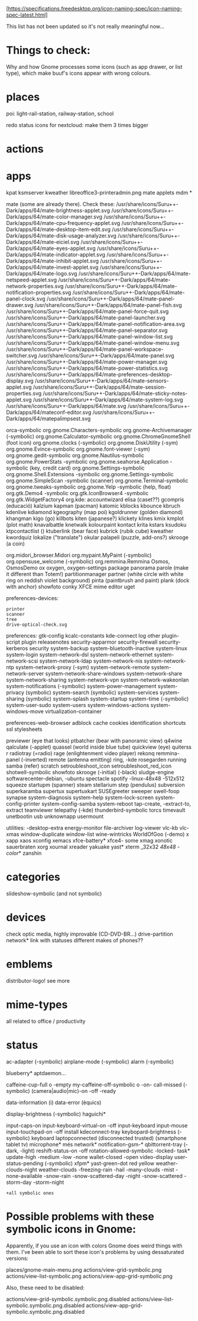 [https://specifications.freedesktop.org/icon-naming-spec/icon-naming-spec-latest.html]


This list has not been updated so it's not really meaningful now...



# Things to check:

Why and how Gnome processes some icons (such as app drawer, or list type), which make buuf's icons appear with wrong colours.


# places

poi:
light-rail-station, railway-station, school

redo status icons for nextcloud: make them 3 times bigger

# actions

# apps

kpat
ksmserver
kweather
libreoffice3-printeradmin.png
mate applets
mdm *

mate (some are already there). Check these:
/usr/share/icons/Suru++-Dark/apps/64/mate-brightness-applet.svg
/usr/share/icons/Suru++-Dark/apps/64/mate-color-manager.svg
/usr/share/icons/Suru++-Dark/apps/64/mate-cpu-frequency-applet.svg
/usr/share/icons/Suru++-Dark/apps/64/mate-desktop-item-edit.svg
/usr/share/icons/Suru++-Dark/apps/64/mate-disk-usage-analyzer.svg
/usr/share/icons/Suru++-Dark/apps/64/mate-eiciel.svg
/usr/share/icons/Suru++-Dark/apps/64/mate-eyes-applet.svg
/usr/share/icons/Suru++-Dark/apps/64/mate-indicator-applet.svg
/usr/share/icons/Suru++-Dark/apps/64/mate-inhibit-applet.svg
/usr/share/icons/Suru++-Dark/apps/64/mate-invest-applet.svg
/usr/share/icons/Suru++-Dark/apps/64/mate-logo.svg
/usr/share/icons/Suru++-Dark/apps/64/mate-netspeed-applet.svg
/usr/share/icons/Suru++-Dark/apps/64/mate-network-properties.svg
/usr/share/icons/Suru++-Dark/apps/64/mate-notification-properties.svg
/usr/share/icons/Suru++-Dark/apps/64/mate-panel-clock.svg
/usr/share/icons/Suru++-Dark/apps/64/mate-panel-drawer.svg
/usr/share/icons/Suru++-Dark/apps/64/mate-panel-fish.svg
/usr/share/icons/Suru++-Dark/apps/64/mate-panel-force-quit.svg
/usr/share/icons/Suru++-Dark/apps/64/mate-panel-launcher.svg
/usr/share/icons/Suru++-Dark/apps/64/mate-panel-notification-area.svg
/usr/share/icons/Suru++-Dark/apps/64/mate-panel-separator.svg
/usr/share/icons/Suru++-Dark/apps/64/mate-panel-window-list.svg
/usr/share/icons/Suru++-Dark/apps/64/mate-panel-window-menu.svg
/usr/share/icons/Suru++-Dark/apps/64/mate-panel-workspace-switcher.svg
/usr/share/icons/Suru++-Dark/apps/64/mate-panel.svg
/usr/share/icons/Suru++-Dark/apps/64/mate-power-manager.svg
/usr/share/icons/Suru++-Dark/apps/64/mate-power-statistics.svg
/usr/share/icons/Suru++-Dark/apps/64/mate-preferences-desktop-display.svg
/usr/share/icons/Suru++-Dark/apps/64/mate-sensors-applet.svg
/usr/share/icons/Suru++-Dark/apps/64/mate-session-properties.svg
/usr/share/icons/Suru++-Dark/apps/64/mate-sticky-notes-applet.svg
/usr/share/icons/Suru++-Dark/apps/64/mate-system-log.svg
/usr/share/icons/Suru++-Dark/apps/64/mate.svg
/usr/share/icons/Suru++-Dark/apps/64/mateconf-editor.svg
/usr/share/icons/Suru++-Dark/apps/64/matepalimpsest.svg


orca-symbolic
org.gnome.Characters-symbolic
org.gnome-Archivemanager (-symbolic)
org.gnome.Calculator-symbolic
org.gnome.ChromeGnomeShell (foot icon)
org.gnome.clocks (-symbolic)
org.gnome.DiskUtility (-sym)
org.gnome.Evince-symbolic
org.gnome.font-viewer (-sym)
org.gnome.gedit-symbolic
org.gnome.Nautilus-symbolic
org.gnome.PowerStats -symbolic
org.gnome.seahorse.Application -symbolic (key, credit card)
org.gnome.Settings-symbolic
org.gnome.Shell.Extensions -symbolic
org.gnome.Settings-symbolic
org.gnome.SimpleScan -symbolic (scanner)
org.gnome.Terminal-symbolic
org.gnome.tweaks-symbolic
org.gnome.Yelp -symbolic (help, float)
org.gtk.Demo4 -symbolic 
org.gtk.IconBrowser4 -symbolic
org.gtk.WidgetFactory4
org.kde:
    accountwizard
    elisa (caset??)
    gcompris (educació)
    kalzium
    kapman (pacman)
    katomic
    kblocks
    kbounce
    kbruch
    kdenlive
    kdiamond
    kgeography (map poi)
    kgoldrunner (golden diamond)
    khangman
    kigo (go)
    killbots
    kiten (japanese?)
    klickety
    klines
    kmix
    kmplot (plot math)
    knavalbattle
    knetwalk
    kolourpaint
    kontact
    krita
    kstars
    ksudoku
    ktpcontactlist ()
    ktuberlink (bear face)
    kubrick (rubik cube)
    kweather
    kwordquiz
    lokalize ("translate")
    okular
    palapeli (puzzle, add-ons?)
    skrooge (a coin)

org.midori_browser.Midori
org.mypaint.MyPaint (-symbolic)
org.opensuse_welcome (-symbolic)
org.remmina.Remmina
Osmos, OsmosDemo
ox
oxygen, oxygen-settings
package
panorama
parole (make it different than Totem!)
partitionmanager
partner (white circle with white ring on reddish violet background)
pinta (paintbrush and paint)
plank (dock with anchor)
showfoto
conky
XFCE mime editor
uget


preferences-devices:

    printer
    scanner
    tree
    drive-optical-check.svg

preferences:
    gtk-config
    kcalc-constants
    kde-connect
    log
    other
    plugin-script
    plugin
    releasenotes
    security-apparmor
    security-firewall
    security-kerberos
    security
    system-backup
    system-bluetooth-inactive
    system-linux
    system-login
    system-network-dsl
    system-network-ethernet
    system-network-scsi
    system-network-ldap
    system-network-nis
    system-network-ntp
    system-network-proxy (-sym)
    system-network-remote
    system-network-server
    system-network-share-windows
    system-network-share
    system-network-sharing
    system-network-vpn
    system-network-wakeonlan
    system-notifications (-symbolic)
    system-power-management
    system-privacy (symbolic)
    system-search (symbolic)
    system-services
    system-sharing (symbolic)
    system-splash
    system-startup
    system-time (-symbolic)
    system-user-sudo
    system-users
    system-windows-actions
    system-windows-move
    virtualization-container

preferences-web-browser
    adblock
    cache
    cookies
    identification
    shortcuts
    ssl
    stylesheets
    
previewer (eye that looks)
ptbatcher (bear with panoramic view)
q4wine
qalculate (-applet)
quassel (world inside blue tube)
quickview (eye)
quiterss
r
radiotray (=radio)
rage (enlightenment video player)
rekonq
remmina-panel (-inverted)
remote (antenna emitting)
ring, -kde
rosegarden
running
samba (refer)
scratch
setroubleshoot_icon 
setroubleshoot_red_icon
shotwell-symbolic
showfoto
skrooge (-initial) (-black)
sludge-engine
softwarecenter-debian, -ubuntu
spectacle
spotify -linux-48x48 -512x512
squeeze
startupm (spanner)
steam
stellarium
step (pendulus)
subversion
superkaramba
supertux
supertuxkart
SUSEgreeter
sweeper
swell-foop
synapse
system-diagnosis
system-help
system-lock-screen
system-config-printer
system-config-samba
system-reboot
tap-create, -extract-to, extract
teamviewer
telepathy (-kde)
thunderbird-symbolic
torcs
timevault
unetbootin
usb
unknownapp
usermount

utilities:
    -desktop-extra
    energy-monitor
    file-archiver
    log-viewer
vlc-kb
vlc-xmas
window-duplicate
window-list
wine-wintricks
WorldOfGoo (-demo)
x
xapp
xaos
xconfig
xemacs
xfce-battery*
xfce4- some
xmag
xonotic
sauerbraten
xorg
xournal
xreader
yakuake
yast*
xterm _32x32 _48x48 -color_*
zanshin
   
# categories
slideshow-symbolic (and not symbolic)

# devices
check optic media, highly improvable (CD-DVD-BR...)
drive-partition
network* link with statuses
different makes of phones??

# emblems
distributor-logo!
see more

# mime-types
all related to office / productivity

# status
ac-adapter (-symbolic)
airplane-mode (-symbolic)
alarm (-symbolic)

blueberry*
aptdaemon...

caffeine-cup-full o -empty
my-caffeine-off-symbolic o -on-
call-missed (-symbolic)
(camera|audio|mic)-on -off -ready

data-information (i)
data-error (èquics)

display-brightness (-symbolic)
haguichi*

input-caps-on
input-keyboard-virtual-on -off
input-keyboard
input-mouse
input-touchpad-on -off
install
kdeconnect-tray
keybopard-brightness (-symbolic)
keyboard
laptopconnected (disconnected trusted) (smartphone tablet tv)
microphone*
més network*
notification-gsm-*
qbittorrent-tray (-dark, -light)
reshift-status-on -off
rotation-allowed-symbolic -locked-
task*
update-high -medium -low -none
wallet-closed -open
video-display
user-status-pending (-symbolic)
xfpm*
yast-green-dot red yellow
weather-clouds-night
weather-clouds
    -freezing-rain
    -hail
    -many-clouds
    -mist
    -none-available
    -snow-rain
    -snow-scattered-day -night
    -snow-scattered
    -storm-day
    -storm-night
    
    
    
    +all symbolic ones


# Possible problems with these symbolic icons in Gnome:

Apparently, if you use an icon with colors Gnome does weird things with them.
I've been able to sort these icon's problems by using dessaturated versions:

places/gnome-main-menu.png
actions/view-grid-symbolic.png
actions/view-list-symbolic.png
actions/view-app-grid-symbolic.png

Also,  these need to be disabled:

actions/view-grid-symbolic.symbolic.png.disabled
actions/view-list-symbolic.symbolic.png.disabled
actions/view-app-grid-symbolic.symbolic.png.disabled

